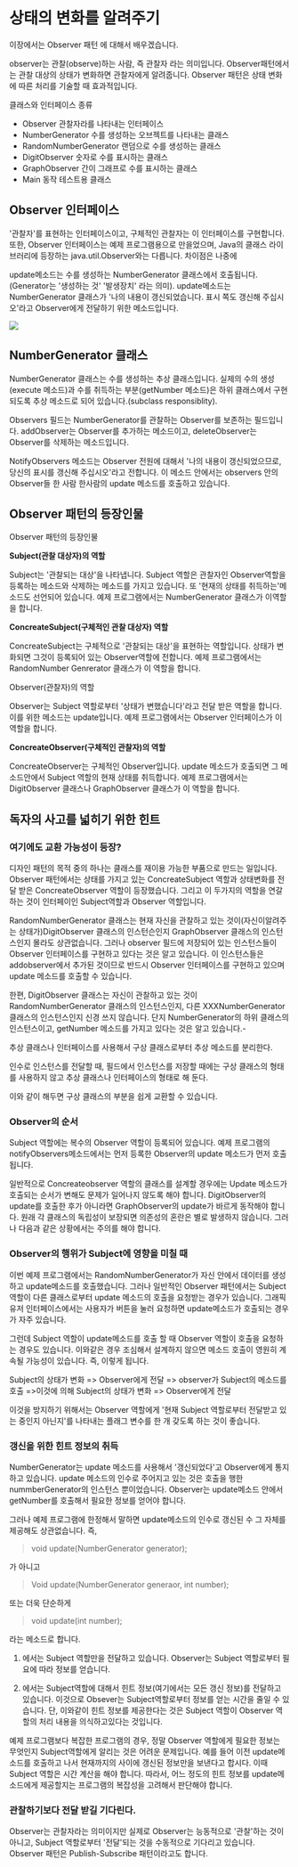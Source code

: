 # 상태의 변화를 알려주기

이장에서는 Observer 패턴 에 대해서 배우겠습니다.

observer는 관찰(observe)하는 사람, 즉 관찰자 라는 의미입니다. Observer패턴에서는 관찰 대상의 상태가 변화하면 관찰자에게 알려줍니다. Observer 패턴은 상태 변화에 따른 처리를 기술할 때 효과적입니다.



클래스와 인터페이스 종류

- Observer 관찰자라를 나타내는 인터페이스
- NumberGenerator 수를 생성하는 오브젝트를 나타내는 클래스
- RandomNumberGenerator 랜덤으로 수를 생성하는 클래스
- DigitObserver 숫자로 수를 표시하는 클래스
- GraphObserver 간이 그래프로 수를 표시하는 클래스
- Main 동작 테스트용 클래스

## Observer 인터페이스

'관찰자'를 표현하는 인터페이스이고, 구체적인 관찰자는 이 인터페이스를 구현합니다. 또한, Observer 인터페이스는 예제 프로그램용으로 만을었으며, Java의 클래스 라이브러리에 등장하는 java.util.Observer와는 다릅니다. 차이점은 나중에

update메소드는 수를 생성하는 NumberGenerator 클래스에서 호출됩니다.(Generator는 '생성하는 것' '발생장치' 라는 의미). update메소드는 NumberGenerator 클래스가 '나의 내용이 갱신되었습니다. 표시 쪽도 갱신해 주십시오'라고 Observer에게 전달하기 위한 메소드입니다.



![](https://ws2.sinaimg.cn/large/006tNc79gy1fqokypmew1j31bg0jmjtk.jpg)





## NumberGenerator 클래스

NumberGenerator 클래스는 수를 생성하는 추상 클래스입니다. 실제의 수의 생성(execute 메소드)과 수를 취득하는 부분(getNumber 메소드)은 하위 클래스에서 구현되도록 추상 메소드로 되어 있습니다.(subclass responsiblity).

Observers 필드는 NumberGenerator를 관찰하는 Observer를 보존하는 필드입니다. addObserver는 Observer를 추가하는 메소드이고, deleteObserver는 Observer를 삭제하는 메소드입니다.

NotifyObservers 메소드는 Observer 전원에 대해서 '나의 내용이 갱신되었으므로, 당신의 표시를 갱신해 주십시오'라고 전합니다. 이 메소드 안에서는 observers 안의 Observer들 한 사람 한사람의 update 메소드를 호출하고 있습니다.



## Observer 패턴의 등장인물

Observer 패턴의 등장인물

**Subject(관찰 대상자)의 역할**

Subject는 '관찰되는 대상'을 나타냅니다. Subject 역할은 관찰자인 Observer역할을 등록하는 메소드와 삭제하는 메소드를 가지고 있습니다. 또 '현재의 상태를 취득하는'메소드도 선언되어 있습니다. 예제 프로그램에서는 NumberGenerator 클래스가 이역할을 합니다.

**ConcreateSubject(구체적인 관찰 대상자) 역할**

ConcreateSubject는 구체적으로 '관찰되는 대상'을 표현하는 역할입니다. 상태가 변화되면 그것이 등록되어 있는 Observer역할에 전합니다. 예제 프로그램에서는 RandomNumber Genrerator 클래스가 이 역할을 합니다.

Observer(관찰자)의 역할

Observer는 Subject 역할로부터 '상태가 변했습니다'라고 전달 받은 역할을 합니다. 이를 위한 메소드는 update입니다. 예제 프로그램에서는 Observer 인터페이스가 이 역할을 합니다.

**ConcreateObserver(구체적인 관찰자)의 역할**

ConcreateObserver는 구체적인 Observer입니다. update 메소드가 호출되면 그 메소드안에서 Subject 역할의 현재 상태를 취득합니다. 예제 프로그램에서는 DigitObserver 클래스나 GraphObserver 클래스가 이 역할을 합니다.



## 독자의 사고를 넓히기 위한 힌트

### 여기에도 교환 가능성이 등장?

디자인 패턴의 목적 중의 하나는 클래스를 재이용 가능한 부품으로 만드는 일입니다. Observer 패턴에서는 상태를 가지고 있는 ConcreateSubject 역할과 상태변화를 전달 받은 ConcreateObserver 역할이 등장했습니다. 그리고 이 두가지의 역할을 연갈하는 것이 인터페이인 Subject역할과 Observer 역할입니다.

RandomNumberGenerator 클래스는 현재 자신을 관찰하고 있는 것이(자신이알려주는 상태가)DigitObserver 클래스의 인스턴슨인지 GraphObserver 클래스의 인스턴스인지 몰라도 상관없습니다. 그러나 observer 필드에 저장되어 있는 인스턴스들이 Observer 인터페이스를 구현하고 있다는 것은 알고 있습니다. 이 인스턴스들은 addobserver에서 추가된 것이므로 반드시 Observer 인터페이스를 구현하고 있으며 update 메소드를 호출할 수 있습니다.

한편, DigitObserver 클래스는 자신이 관찰하고 있는 것이 RandomNumberGenerator 클래스의 인스턴스인지, 다른 XXXNumberGenerator 클래스의 인스턴스인지 신경 쓰지 않습니다. 단지 NumberGenerator의 하위 클래스의 인스턴스이고, getNumber 메소드를 가지고 있다는 것은 알고 있습니다.\- 

추상 클래스나 인터페이스를 사용해서 구상 클래스로부터 추상 메소드를 분리한다.

인수로 인스턴스를 전달할 때, 필드에서 인스턴스를 저장할 때에는 구상 클래스의 형태를 사용하지 않고 추상 클래스나 인터페이스의 형태로 해 둔다.

이와 같이 해두면 구상 클래스의 부분을 쉽게 교환할 수 있습니다.

### Observer의 순서

Subject 역할에는 복수의 Observer 역할이 등록되어 있습니다. 예제 프로그램의 notifyObservers메소드에서는 먼저 등록한 Observer의 update 메소드가 먼저 호출됩니다.

일반적으로 Concreateobserver 역할의 클래스를 설계할 경우에는 Update 메소드가 호출되는 순서가 변해도 문제가 일어나지 않도록 해야 합니다. DigitObserver의 update를 호출한 후가 아니라면 GraphObserver의 update가 바르게 동작해야 합니다. 원래 각 클래스의 독립성이 보장되면 의존성의 혼란은 별로 발생하지 않습니다. 그러나 다음과 같은 상황에서는 주의를 해야 합니다.



### Observer의 행위가 Subject에 영향을 미칠 때

이번 예제 프로그램에서는 RandomNumberGenerator가 자신 안에서 데이터를 생성하고 update메소드를 호출했습니다. 그러나 일반적인 Observer 패턴에서는 Subject역할이 다른 클래스로부터 update 메소드의 호출을 요청받는 경우가 있습니다. 그래픽 유저 인터페이스에서는 사용자가 버튼을 눌러 요청하면 update메소드가 호출되는 경우가 자주 있습니다.

그런데 Subject 역할이 update메소드를 호출 할 때 Observer 역할이 호출을 요청하는 경우도 있습니다. 이와같은 경우 조심해서 설계하지 않으면 메소드 호출이 영원히 계속될 가능성이 있습니다. 즉, 이렇게 됩니다.

Subject의 상태가 변화 => Observer에게 전달 => observer가 Subject의 메소드를 호출 =>이것에 의해 Subject의 상태가 변화 => Observer에게 전달



이것을 방지하기 위해서는 Observer 역할에게 '현재 Subject 역할로부터 전달받고 있는 중인지 아닌지'를 나타내는 플래그 변수를 한 개 갖도록 하는 것이 좋습니다.

### 갱신을 위한 힌트 정보의 취득

NumberGenerator는 update 메소드를 사용해서 '갱신되었다'고 Observer에게 통지하고 있습니다. update 메소드의 인수로 주어지고 있는 것은 호출을 행한 nummberGenerator의 인스턴스 뿐이었습니다. Observer는 update메소드 안에서 getNumber를 호출해서 필요한 정보를 얻어야 합니다.

그러나 예제 프로그램에 한정해서 말하면 update메소드의 인수로 갱신된 수 그 자체를 제공해도 상관없습니다. 즉,

> void update(NumberGenerator generator);

가 아니고

> Void update(NumberGenerator generaor, int number);

또는 더욱 단순하게

> void update(int number);

라는 메소드로 합니다.

1) 에서는 Subject 역할만을 전달하고 있습니다. Observer는 Subject 역할로부터 필요에 따라 정보를 얻습니다.

2) 에서는 Subject역할에 대해서 힌트 정보(여기에서는 모든 갱신 정보)를 전달하고 있습니다. 이것으로 Obsever는 Subject역할로부터 정보를 얻는 시간을 줄일 수 있습니다. 단, 이와같이 힌트 정보를 제공한다는 것은 Subject 역할이 Observer 역할의 처리 내용을 의식하고있다는 것입니다.

예제 프로그램보다 복잡한 프로그램의 경우, 정말 Observer 역할에게 필요한 정보는 무엇인지 Subject역할에게 알리는 것은 어려운 문제입니다. 예를 들어 이전 update메소드를 호출하고 나서 현재까지의 사이에 갱신된 정보만을 보낸다고 합시다. 이때 Subject 역할은 시간 계산을 해야 합니다. 따라서, 어느 정도의 힌트 정보를 update메소드에게 제공할지는 프로그램의 복잡성을 고려해서 판단해야 합니다.



### 관찰하기보다 전달 받길 기다린다.

Observer는 관찰자라는 의미이지만 실제로 Observer는 능동적으로 '관찰'하는 것이 아니고, Subject 역할로부터 '전달'되는 것을 수동적으로 기다리고 있습니다. Observer 패턴은 Publish-Subscribe 패턴이라고도 합니다.


